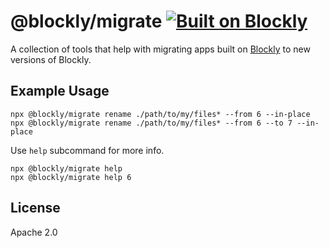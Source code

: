 # @blockly/migrate [![Built on Blockly](https://tinyurl.com/built-on-blockly)](https://github.com/google/blockly)

A collection of tools that help with migrating apps built on [Blockly](https://www.npmjs.com/package/blockly) to new versions of Blockly.

## Example Usage

```
npx @blockly/migrate rename ./path/to/my/files* --from 6 --in-place
npx @blockly/migrate rename ./path/to/my/files* --from 6 --to 7 --in-place

```

Use `help` subcommand for more info.

```
npx @blockly/migrate help
npx @blockly/migrate help 6
```

## License

Apache 2.0
